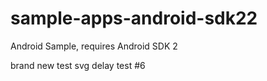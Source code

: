 # sample-apps-android-sdk22
Android Sample, requires Android SDK 2

brand new test
svg delay test #6
